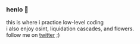 ### henlo 💖

this is where i practice low-level coding <br>
i also enjoy osint, liquidation cascades, and flowers. <br>
follow me on [twitter](https://twitter.com/miladybugz) ;)
